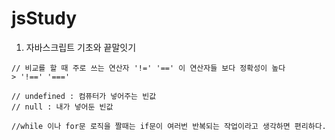# jsStudy 
1. 자바스크립트 기초와 끝말잇기

```
// 비교를 할 때 주로 쓰는 연산자 '!=' '==' 이 연산자들 보다 정확성이 높다
> '!==' '==='

// undefined : 컴퓨터가 넣어주는 빈값
// null : 내가 넣어둔 빈값 

//while 이나 for문 로직을 짤때는 if문이 여러번 반복되는 작업이라고 생각하면 편리하다.


